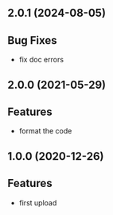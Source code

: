## 2.0.1 (2024-08-05)

## Bug Fixes

- fix doc errors

## 2.0.0 (2021-05-29)

## Features

- format the code

## 1.0.0 (2020-12-26)

## Features

- first upload